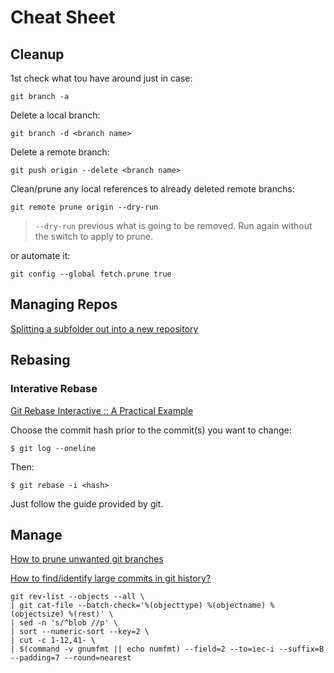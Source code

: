 # Cheat Sheet

## Cleanup 

1st check what tou have around just in case:

```shell
git branch -a
```

Delete a local branch:

```shell
git branch -d <branch name>
```

Delete a remote branch:

```shell
git push origin --delete <branch name>
```

Clean/prune any local references to already deleted remote branchs:

```shell
git remote prune origin --dry-run
```

> `--dry-run` previous what is going to be removed. Run again without the switch to apply to prune.

or automate it:

```shell
git config --global fetch.prune true
```

## Managing Repos

[Splitting a subfolder out into a new repository](https://help.github.com/en/articles/splitting-a-subfolder-out-into-a-new-repository)

## Rebasing

### Interative Rebase

[Git Rebase Interactive :: A Practical Example](https://www.youtube.com/watch?v=tukOm3Afd8s)

Choose the commit hash prior to the commit(s) you want to change:

```shell
$ git log --oneline
```

Then:

```shell
$ git rebase -i <hash>
```

Just follow the guide provided by git.

## Manage

[How to prune unwanted git branches](https://gist.github.com/zkiraly/c378a1a43d8be9c9a8f9)

[How to find/identify large commits in git history?](https://stackoverflow.com/questions/10622179/how-to-find-identify-large-commits-in-git-history)
  ```shell
  git rev-list --objects --all \
  | git cat-file --batch-check='%(objecttype) %(objectname) %(objectsize) %(rest)' \
  | sed -n 's/^blob //p' \
  | sort --numeric-sort --key=2 \
  | cut -c 1-12,41- \
  | $(command -v gnumfmt || echo numfmt) --field=2 --to=iec-i --suffix=B --padding=7 --round=nearest
  ```
